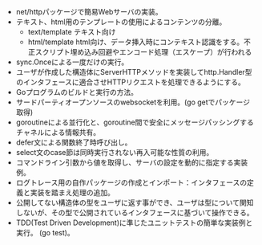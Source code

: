 - net/httpパッケージで簡易Webサーバの実装。
- テキスト、html用のテンプレートの使用によるコンテンツの分離。  
  - text/template テキスト向け  
  - html/template html向け、データ挿入時にコンテキスト認識をする。不正スクリプト埋め込み回避やエンコード処理（エスケープ）が行われる
- sync.Onceによる一度だけの実行。
- ユーザが作成した構造体にServerHTTPメソッドを実装してhttp.Handler型のインタフェースに適合させHTTPリクエストを処理できるようにする。
- Goプログラムのビルドと実行の方法。
- サードパーティオープンソースのwebsocketを利用。(go getでパッケージ取得)
- goroutineによる並行化と、goroutine間で安全にメッセージパッシングするチャネルによる情報共有。
- defer文による関数終了時呼び出し。
- select文のcase節は同時実行されない再入可能な性質の利用。
- コマンドライン引数から値を取得し、サーバの設定を動的に指定する実装例。
- ログトレース用の自作パッケージの作成とインポート：インタフェースの定義と実装を踏まえ処理の追加。
- 公開してない構造体の型をユーザに返す事ができ、ユーザは型について関知しないが、その型で公開されているインタフェースに基づいて操作できる。
- TDD(Test Driven Development)に準じたユニットテストの簡単な実装例と実行。 (go test)。